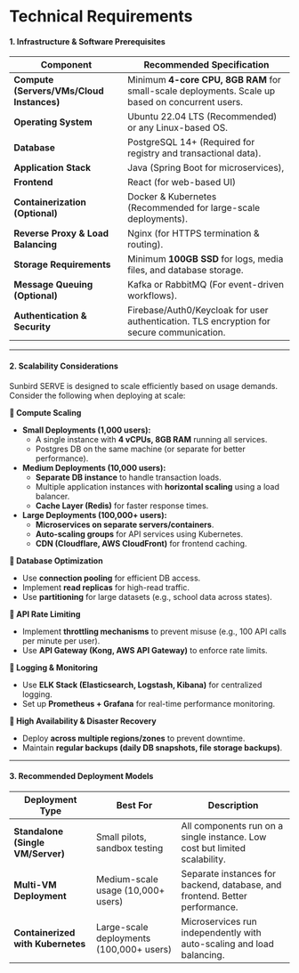 # Technical Requirements

#### **1. Infrastructure & Software Prerequisites**

| Component                                 | Recommended Specification                                                                        |
| ----------------------------------------- | ------------------------------------------------------------------------------------------------ |
| **Compute (Servers/VMs/Cloud Instances)** | Minimum **4-core CPU, 8GB RAM** for small-scale deployments. Scale up based on concurrent users. |
| **Operating System**                      | Ubuntu 22.04 LTS (Recommended) or any Linux-based OS.                                            |
| **Database**                              | PostgreSQL 14+ (Required for registry and transactional data).                                   |
| **Application Stack**                     | Java (Spring Boot for microservices),                                                            |
| **Frontend**                              | React (for web-based UI)                                                                         |
| **Containerization (Optional)**           | Docker & Kubernetes (Recommended for large-scale deployments).                                   |
| **Reverse Proxy & Load Balancing**        | Nginx (for HTTPS termination & routing).                                                         |
| **Storage Requirements**                  | Minimum **100GB SSD** for logs, media files, and database storage.                               |
| **Message Queuing (Optional)**            | Kafka or RabbitMQ (For event-driven workflows).                                                  |
| **Authentication & Security**             | Firebase/Auth0/Keycloak for user authentication. TLS encryption for secure communication.        |

***

#### **2. Scalability Considerations**

Sunbird SERVE is designed to scale efficiently based on usage demands. Consider the following when deploying at scale:

**🔹 Compute Scaling**

* **Small Deployments (1,000 users):**
  * A single instance with **4 vCPUs, 8GB RAM** running all services.
  * Postgres DB on the same machine (or separate for better performance).
* **Medium Deployments (10,000 users):**
  * **Separate DB instance** to handle transaction loads.
  * Multiple application instances with **horizontal scaling** using a load balancer.
  * **Cache Layer (Redis)** for faster response times.
* **Large Deployments (100,000+ users):**
  * **Microservices on separate servers/containers**.
  * **Auto-scaling groups** for API services using Kubernetes.
  * **CDN (Cloudflare, AWS CloudFront)** for frontend caching.

**🔹 Database Optimization**

* Use **connection pooling** for efficient DB access.
* Implement **read replicas** for high-read traffic.
* Use **partitioning** for large datasets (e.g., school data across states).

**🔹 API Rate Limiting**

* Implement **throttling mechanisms** to prevent misuse (e.g., 100 API calls per minute per user).
* Use **API Gateway (Kong, AWS API Gateway)** to enforce rate limits.

**🔹 Logging & Monitoring**

* Use **ELK Stack (Elasticsearch, Logstash, Kibana)** for centralized logging.
* Set up **Prometheus + Grafana** for real-time performance monitoring.

**🔹 High Availability & Disaster Recovery**

* Deploy **across multiple regions/zones** to prevent downtime.
* Maintain **regular backups (daily DB snapshots, file storage backups)**.

***

#### **3. Recommended Deployment Models**

| Deployment Type                   | Best For                                 | Description                                                                 |
| --------------------------------- | ---------------------------------------- | --------------------------------------------------------------------------- |
| **Standalone (Single VM/Server)** | Small pilots, sandbox testing            | All components run on a single instance. Low cost but limited scalability.  |
| **Multi-VM Deployment**           | Medium-scale usage (10,000+ users)       | Separate instances for backend, database, and frontend. Better performance. |
| **Containerized with Kubernetes** | Large-scale deployments (100,000+ users) | Microservices run independently with auto-scaling and load balancing.       |
